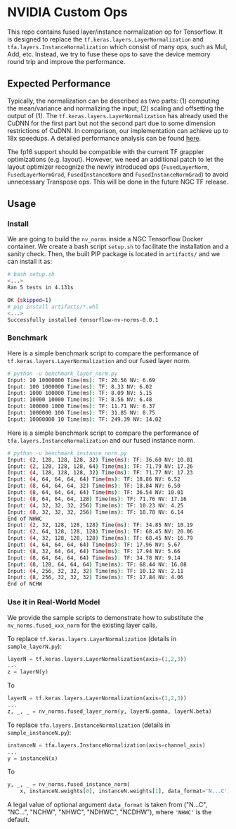 # NVIDIA Custom Ops

This repo contains fused layer/instance normalization op for Tensorflow. It is
designed to replace the `tf.keras.layers.LayerNormalization` and 
`tfa.layers.InstanceNormalization` which consist of many ops, such as Mul, Add, 
etc. Instead, we try to fuse these ops to save the device memory round trip and 
improve the performance.

## Expected Performance

Typically, the normalization can be described as two parts: (1) computing the
mean/variance and normalizing the input; (2) scaling and offsetting the output
of (1). The `tf.keras.layers.LayerNormalization` has already used the CuDNN for
the first part but not the second part due to some dimension restrictions of
CuDNN. In comparison, our implementation can achieve up to 18x speedups. A
detailed performance analysis can be found
[here](https://docs.google.com/spreadsheets/d/1KM3VlGL3GqjV_o7iSKHqBHhkry6Ha0OmYKtHl1_I7wA/edit?usp=sharing).

The fp16 support should be compatible with the current TF grappler optimizations
(e.g. layout). However, we need an additional patch to let the layout optimizer
recognize the newly introduced ops (`FusedLayerNorm`, `FusedLayerNormGrad`,
`FusedInstanceNorm` and `FusedInstanceNormGrad`) to avoid unnecessary Transpose 
ops. This will be done in the future NGC TF release. 


## Usage

### Install
We are going to build the `nv_norms` inside a NGC Tensorflow Docker container.
We create a bash script `setup.sh` to facilitate the installation and a sanity
check. Then, the built PIP package is located in `artifacts/` and we can install
it as:

```bash
# bash setup.sh
<...>
Ran 5 tests in 4.131s

OK (skipped=1)
# pip install artifacts/*.whl
<...>
Successfully installed tensorflow-nv-norms-0.0.1
```

### Benchmark
Here is a simple benchmark script to compare the performance of
`tf.keras.layers.LayerNormalization` and our fused layer norm.
```bash
# python -u benchmark_layer_norm.py
Input: 10 10000000 Time(ms): TF: 26.56 NV: 6.69
Input: 100 1000000 Time(ms): TF: 8.33 NV: 6.02
Input: 1000 100000 Time(ms): TF: 8.09 NV: 5.15
Input: 10000 10000 Time(ms): TF: 8.56 NV: 6.48
Input: 100000 1000 Time(ms): TF: 11.71 NV: 6.37
Input: 1000000 100 Time(ms): TF: 31.85 NV: 8.75
Input: 10000000 10 Time(ms): TF: 249.39 NV: 14.02
```
Here is a simple benchmark script to compare the performance of
`tfa.layers.InstanceNormalization` and our fused instance norm.
```bash
# python -u benchmark_instance_norm.py
Input: (2, 128, 128, 128, 32) Time(ms): TF: 36.60 NV: 10.01
Input: (2, 128, 128, 128, 64) Time(ms): TF: 71.79 NV: 17.26
Input: (4, 128, 128, 128, 32) Time(ms): TF: 71.77 NV: 17.23
Input: (4, 64, 64, 64, 64) Time(ms): TF: 18.86 NV: 6.52
Input: (8, 64, 64, 64, 32) Time(ms): TF: 18.84 NV: 6.50
Input: (8, 64, 64, 64, 64) Time(ms): TF: 36.54 NV: 10.01
Input: (8, 64, 64, 64, 128) Time(ms): TF: 71.76 NV: 17.16
Input: (4, 32, 32, 32, 256) Time(ms): TF: 10.23 NV: 4.25
Input: (8, 32, 32, 32, 256) Time(ms): TF: 18.78 NV: 6.14
End of NHWC
Input: (2, 32, 128, 128, 128) Time(ms): TF: 34.85 NV: 10.19
Input: (2, 64, 128, 128, 128) Time(ms): TF: 68.45 NV: 20.06
Input: (4, 32, 128, 128, 128) Time(ms): TF: 68.45 NV: 16.79
Input: (4, 64, 64, 64, 64) Time(ms): TF: 17.96 NV: 5.67
Input: (8, 32, 64, 64, 64) Time(ms): TF: 17.94 NV: 5.66
Input: (8, 64, 64, 64, 64) Time(ms): TF: 34.78 NV: 9.14
Input: (8, 128, 64, 64, 64) Time(ms): TF: 68.44 NV: 16.08
Input: (4, 256, 32, 32, 32) Time(ms): TF: 10.12 NV: 2.11
Input: (8, 256, 32, 32, 32) Time(ms): TF: 17.84 NV: 4.06
End of NCHW
```

### Use it in Real-World Model
We provide the sample scripts to demonstrate how to substitute the
`nv_norms.fused_xxx_norm` for the existing layer calls.

To replace `tf.keras.layers.LayerNormalization` (details in `sample_layerN.py`):
```python
layerN = tf.keras.layers.LayerNormalization(axis=(1,2,3))
...
z = layerN(y)
```
To
```python
layerN = tf.keras.layers.LayerNormalization(axis=(1,2,3))
...
z, _, _ = nv_norms.fused_layer_norm(y, layerN.gamma, layerN.beta)
```

To replace `tfa.layers.InstanceNormalization` (details in
`sample_instanceN.py`):
```python
instanceN = tfa.layers.InstanceNormalization(axis=channel_axis)
...
y = instanceN(x)
```
To
```python
y, _, _ = nv_norms.fused_instance_norm(
    x, instanceN.weights[0], instanceN.weights[1], data_format='N...C')
```
A legal value of optional argument `data_format` is taken from ("N...C", "NC...", "NCHW", "NHWC", "NDHWC", "NCDHW"),
where `'NHWC'` is the default.
